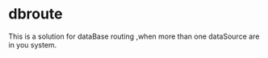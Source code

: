 # dbroute
This is a solution for dataBase routing ,when more than one dataSource are in you system.

